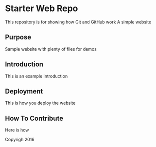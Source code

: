 # Starter Web Repo

This repository is for showing how Git and GitHub work
A simple website

## Purpose

Sample website with plenty of files for demos

## Introduction
This is an example introduction

## Deployment
This is how you deploy the website

## How To Contribute
Here is how

Copyrigh 2016